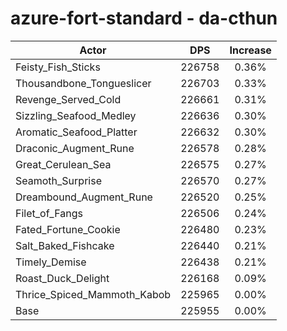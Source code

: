 # azure-fort-standard - da-cthun
| Actor | DPS | Increase |
|---|:---:|:---:|
|Feisty_Fish_Sticks|226758|0.36%|
|Thousandbone_Tongueslicer|226703|0.33%|
|Revenge_Served_Cold|226661|0.31%|
|Sizzling_Seafood_Medley|226636|0.30%|
|Aromatic_Seafood_Platter|226632|0.30%|
|Draconic_Augment_Rune|226578|0.28%|
|Great_Cerulean_Sea|226575|0.27%|
|Seamoth_Surprise|226570|0.27%|
|Dreambound_Augment_Rune|226520|0.25%|
|Filet_of_Fangs|226506|0.24%|
|Fated_Fortune_Cookie|226480|0.23%|
|Salt_Baked_Fishcake|226440|0.21%|
|Timely_Demise|226438|0.21%|
|Roast_Duck_Delight|226168|0.09%|
|Thrice_Spiced_Mammoth_Kabob|225965|0.00%|
|Base|225955|0.00%|
